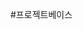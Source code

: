 <font class="papago-parent"><font class="papago-source" style="display:none;"># projectBase</font>#프로젝트베이스</font>

